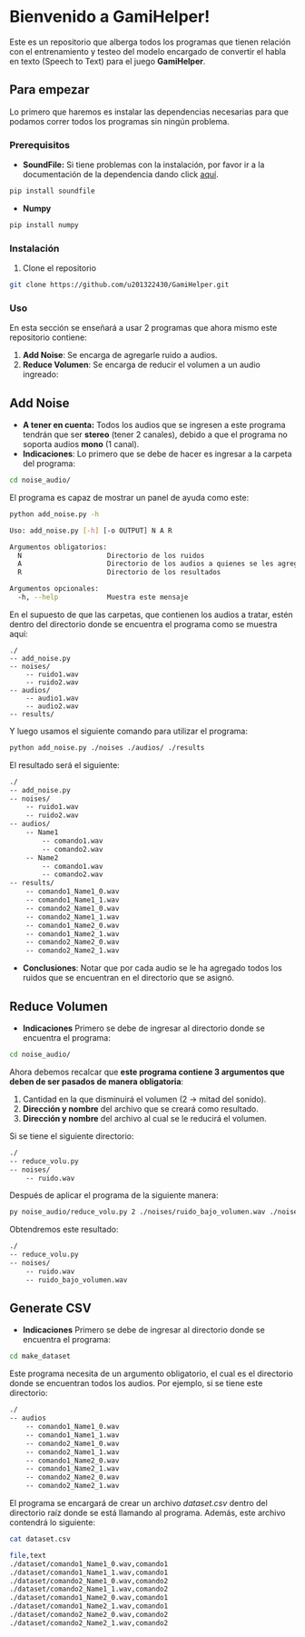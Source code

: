 # Bienvenido a GamiHelper!

Este es un repositorio que alberga todos los programas que tienen relación con el entrenamiento y testeo del modelo encargado de convertir el habla en texto (Speech to Text) para el juego **GamiHelper**.

## Para empezar

Lo primero que haremos es instalar las dependencias necesarias para que podamos correr todos los programas sin ningún problema.

### Prerequisitos
* **SoundFile:** Si tiene problemas con la instalación, por favor ir a la documentación de la dependencia dando click [aquí](https://github.com/bastibe/python-soundfile#installation).
```sh
pip install soundfile
```
* **Numpy**
```sh
pip install numpy
```

### Instalación
1. Clone el repositorio
```sh
git clone https://github.com/u201322430/GamiHelper.git
 ```
 
### Uso
En esta sección se enseñará a usar 2 programas que ahora mismo este repositorio contiene:
1. **Add Noise**: Se encarga de agregarle ruido a audios.
2. **Reduce Volumen**: Se encarga de reducir el volumen a un audio ingreado:

## Add Noise
* **A tener en cuenta:** Todos los audios que se ingresen a este programa tendrán que ser **stereo** (tener 2 canales), debido a que el programa no soporta audios **mono** (1 canal).
* **Indicaciones**:
Lo primero que se debe de hacer es ingresar a la carpeta del programa:
```sh
cd noise_audio/
```
El programa es capaz de mostrar un panel de ayuda como este:
```sh
python add_noise.py -h
```
```sh
Uso: add_noise.py [-h] [-o OUTPUT] N A R

Argumentos obligatorios:
  N                     Directorio de los ruidos
  A                     Directorio de los audios a quienes se les agregará ruido
  R                     Directorio de los resultados

Argumentos opcionales:
  -h, --help            Muestra este mensaje
```
En el supuesto de que las carpetas, que contienen los audios a tratar, estén dentro del directorio donde se encuentra el programa como se muestra aquí:
```
./
-- add_noise.py
-- noises/
	-- ruido1.wav
	-- ruido2.wav
-- audios/
	-- audio1.wav
	-- audio2.wav
-- results/
```
Y luego usamos el siguiente comando para utilizar el programa:
```sh
python add_noise.py ./noises ./audios/ ./results
```
El resultado será el siguiente:
```sh
./
-- add_noise.py
-- noises/
	-- ruido1.wav
	-- ruido2.wav
-- audios/
	-- Name1
		-- comando1.wav
		-- comando2.wav
	-- Name2
		-- comando1.wav
		-- comando2.wav
-- results/
	-- comando1_Name1_0.wav
	-- comando1_Name1_1.wav
	-- comando2_Name1_0.wav
	-- comando2_Name1_1.wav
	-- comando1_Name2_0.wav
	-- comando1_Name2_1.wav
	-- comando2_Name2_0.wav
	-- comando2_Name2_1.wav
```
* **Conclusiones**: Notar que por cada audio se le ha agregado todos los ruidos que se encuentran en el directorio que se asignó.

## Reduce Volumen
* **Indicaciones**
Primero se debe de ingresar al directorio donde se encuentra el programa: 
```sh
cd noise_audio/
```
Ahora debemos recalcar que **este programa contiene 3 argumentos que deben de ser pasados de manera obligatoria**:
1. Cantidad en la que disminuirá el volumen (2 -> mitad del sonido).
2. **Dirección y nombre** del archivo que se creará como resultado.
3. **Dirección y nombre** del archivo al cual se le reducirá el volumen.

Si se tiene el siguiente directorio:
```sh
./
-- reduce_volu.py
-- noises/
	-- ruido.wav
```
Después de aplicar el programa de la siguiente manera:
```sh
py noise_audio/reduce_volu.py 2 ./noises/ruido_bajo_volumen.wav ./noises/ruido.wav
```
Obtendremos este resultado:
```sh
./
-- reduce_volu.py
-- noises/
	-- ruido.wav
	-- ruido_bajo_volumen.wav
```
## Generate CSV
* **Indicaciones**
Primero se debe de ingresar al directorio donde se encuentra el programa:
```sh
cd make_dataset
```
Este programa necesita de un argumento obligatorio, el cual es el directorio
donde se encuentran todos los audios.
Por ejemplo, si se tiene este directorio:
```sh
./
-- audios
	-- comando1_Name1_0.wav
	-- comando1_Name1_1.wav
	-- comando2_Name1_0.wav
	-- comando2_Name1_1.wav
	-- comando1_Name2_0.wav
	-- comando1_Name2_1.wav
	-- comando2_Name2_0.wav
	-- comando2_Name2_1.wav
```
El programa se encargará de crear un archivo *dataset.csv* dentro del directorio
raíz donde se está llamando al programa. Además, este archivo contendrá lo siguiente:
```sh
cat dataset.csv

file,text
./dataset/comando1_Name1_0.wav,comando1
./dataset/comando1_Name1_1.wav,comando1
./dataset/comando2_Name1_0.wav,comando2
./dataset/comando2_Name1_1.wav,comando2
./dataset/comando1_Name2_0.wav,comando1
./dataset/comando1_Name2_1.wav,comando1
./dataset/comando2_Name2_0.wav,comando2
./dataset/comando2_Name2_1.wav,comando2
```
